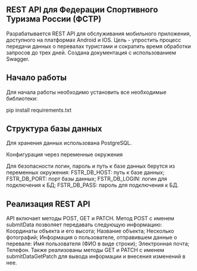 ## REST API для Федерации Спортивного Туризма России (ФСТР)
Разрабатывается REST API для обслуживания мобильного приложения, доступного на платформах Android и IOS. Цель - упростить процесс передачи данных о перевалах туристами и сократить время обработки запросов до трех дней.
Создана документация с использованием Swagger.

## Начало работы
Для начала работы необходимо установить все необходимые библиотеки:

pip install requirements.txt

## Структура базы данных
Для хранения данных использована PostgreSQL.

Конфигурация через переменные окружения

Для безопасности логин, пароль и путь к базе данных берутся из переменных окружения:
FSTR_DB_HOST: путь к базе данных;
FSTR_DB_PORT: порт базы данных;
FSTR_DB_LOGIN: логин для подключения к БД;
FSTR_DB_PASS: пароль для подключения к БД.

## Реализация REST API
API включает методы POST, GET и PATCH. Метод POST с именем submitData позволяет передавать следующую информацию:
Координаты объекта и его высота;
Название объекта;
Несколько фотографий;
Информация о пользователе, отправившем данные о перевале:
Имя пользователя (ФИО в виде строки);
Электронная почта;
Телефон.
Также реализованы методы GET и PATCH с именем submitDataGetPatch для вывода информации и внесения изменений в нее.

